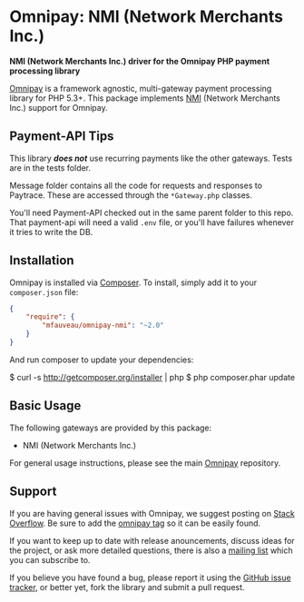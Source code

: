 # Omnipay: NMI (Network Merchants Inc.)

**NMI (Network Merchants Inc.) driver for the Omnipay PHP payment processing library**


[Omnipay](https://github.com/thephpleague/omnipay) is a framework agnostic, multi-gateway payment
processing library for PHP 5.3+. This package implements [NMI](https://www.nmi.com/) (Network Merchants Inc.) support for Omnipay.


## Payment-API Tips
This library _**does not**_ use recurring payments like the other gateways.
Tests are in the tests folder.

Message folder contains all the code for requests and responses to Paytrace.  These are accessed through the `*Gateway.php` classes.

You'll need Payment-API checked out in the same parent folder to this repo.  That payment-api will need a valid  `.env` file, or you'll have failures whenever it tries to write the DB.

## Installation

Omnipay is installed via [Composer](http://getcomposer.org/). To install, simply add it
to your `composer.json` file:

```json
{
    "require": {
        "mfauveau/omnipay-nmi": "~2.0"
    }
}
```

And run composer to update your dependencies:

$ curl -s http://getcomposer.org/installer | php
$ php composer.phar update

## Basic Usage

The following gateways are provided by this package:

* NMI (Network Merchants Inc.)

For general usage instructions, please see the main [Omnipay](https://github.com/thephpleague/omnipay)
repository.

## Support

If you are having general issues with Omnipay, we suggest posting on
[Stack Overflow](http://stackoverflow.com/). Be sure to add the
[omnipay tag](http://stackoverflow.com/questions/tagged/omnipay) so it can be easily found.

If you want to keep up to date with release anouncements, discuss ideas for the project,
or ask more detailed questions, there is also a [mailing list](https://groups.google.com/forum/#!forum/omnipay) which
you can subscribe to.

If you believe you have found a bug, please report it using the [GitHub issue tracker](https://github.com/mfauveau/omnipay-nmi/issues),
or better yet, fork the library and submit a pull request.
